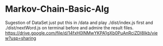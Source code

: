 # Markov-Chain-Basic-Alg

Sugestion of DataSet just put this in /data and play ./dist/index.js first and ./dist/nextWord.js on terminal before and admire the result files.
https://drive.google.com/file/d/14fxH0lNMwYKPA1gXb0PuAnRciZDI8Ikb/view?usp=sharing
